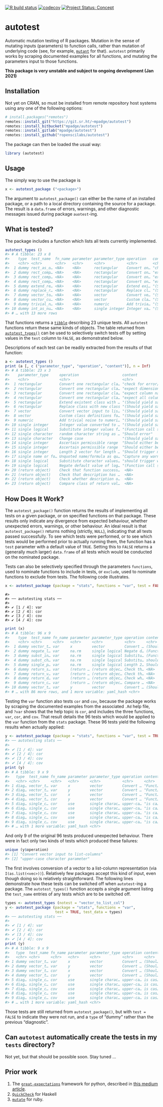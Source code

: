 <!-- README.md is generated from README.Rmd. Please edit that file -->
<!-- badges: start -->

[![R build
status](https://github.com/ropenscilabs/autotest/workflows/R-CMD-check/badge.svg)](https://github.com/ropenscilabs/autotest/actions?query=workflow%3AR-CMD-check)
[![codecov](https://codecov.io/gh/ropenscilabs/autotest/branch/master/graph/badge.svg)](https://codecov.io/gh/ropenscilabs/autotest)
[![Project Status:
Concept](https://www.repostatus.org/badges/latest/concept.svg)](https://www.repostatus.org/#concept)
<!-- badges: end -->

# autotest

Automatic mutation testing of R packages. Mutation in the sense of
mutating inputs (parameters) to function calls, rather than mutation of
underlying code (see, for example,
[`mutant`](https://github.com/ropensci/mutant) for that). `autotest`
primarily works by scraping documented examples for all functions, and
mutating the parameters input to those functions.

**This package is very unstable and subject to ongoing development (Jan
2021)**

## Installation

Not yet on CRAN, so must be installed from remote repository host
systems using any one of the following options:

``` r
# install.packages("remotes")
remotes::install_git("https://git.sr.ht/~mpadge/autotest")
remotes::install_bitbucket("mpadge/autotest")
remotes::install_gitlab("mpadge/autotest")
remotes::install_github("ropenscilabs/autotest")
```

The package can then be loaded the usual way:

``` r
library (autotest)
```

## Usage

The simply way to use the package is

``` r
x <- autotest_package ("<package>")
```

The argument to `autotest_package()` can either be the name of an
installed package, or a path to a local directory containing the source
for a package. The result is a `data.frame` of errors, warnings, and
other diagnostic messages issued during package `auotest`-ing.

## What is tested?

The package includes a function which lists all tests currently
implemented.

``` r
autotest_types ()
#> # A tibble: 23 x 8
#>    type  test_name  fn_name parameter parameter_type operation   content   test 
#>    <chr> <chr>      <chr>   <chr>     <chr>          <chr>       <chr>     <lgl>
#>  1 dummy rect_as_o… <NA>    <NA>      rectangular    Convert on… "check f… TRUE 
#>  2 dummy rect_comp… <NA>    <NA>      rectangular    Convert on… "expect … TRUE 
#>  3 dummy rect_comp… <NA>    <NA>      rectangular    Convert on… "expect … TRUE 
#>  4 dummy rect_comp… <NA>    <NA>      rectangular    Convert on… "expect … TRUE 
#>  5 dummy extend_re… <NA>    <NA>      rectangular    Extend exi… "(Should… TRUE 
#>  6 dummy replace_r… <NA>    <NA>      rectangular    Replace cl… "(Should… TRUE 
#>  7 dummy vector_to… <NA>    <NA>      vector         Convert ve… "(Should… TRUE 
#>  8 dummy vector_cu… <NA>    <NA>      vector         Custom cla… "(Should… TRUE 
#>  9 dummy trivial_n… <NA>    <NA>      numeric        Add trivia… "(Should… TRUE 
#> 10 dummy int_as_nu… <NA>    <NA>      single integer Integer va… "(Should… TRUE 
#> # … with 13 more rows
```

That functions returns a [`tibble`](https://tibble.tidyverse.org)
describing 23 unique tests. All `autotest` functions return these same
kinds of objects. The table returned from
[`autotest_types()`](https://ropenscilabs.github.io/autotest/reference/autotest_types.html)
can be used to selectively switch tests off by setting values in the
`test` column to `FALSE`, as demonstrated below.

Descriptions of each test can be readily extracted from the results of
that function:

``` r
a <- autotest_types ()
print (a [, c ("parameter_type", "operation", "content")], n = Inf)
#> # A tibble: 23 x 3
#>    parameter_type     operation                    content                      
#>    <chr>              <chr>                        <chr>                        
#>  1 rectangular        Convert one rectangular cla… "check for error/warning mes…
#>  2 rectangular        Convert one rectangular cla… "expect dimensions are same "
#>  3 rectangular        Convert one rectangular cla… "expect column names are ret…
#>  4 rectangular        Convert one rectangular cla… "expect all columns retain i…
#>  5 rectangular        Extend existent class with … "(Should yield same result)" 
#>  6 rectangular        Replace class with new class "(Should yield same result)" 
#>  7 vector             Convert vector input to lis… "(Should yield same result)" 
#>  8 vector             Custom class definitions fo… "(Should yield same result)" 
#>  9 numeric            Add trivial noise to numeri… "(Should yield same result)" 
#> 10 single integer     Integer value converted to … "(Should yield same result)" 
#> 11 single logical     Substitute integer values f… "(Function call should still…
#> 12 single character   random character string as … "Should error"               
#> 13 single character   Change case                  "(Should yield same result)" 
#> 14 single integer     Ascertain permissible range  "Should either be unrestrict…
#> 15 single integer     Ascertain permissible range  "Should either be unrestrict…
#> 16 single integer     Length 2 vector for length … "Should trigger message, war…
#> 17 single name or fo… Unquoted name/formula as qu… "Capture any warnings or err…
#> 18 single logical     Substitute character values… "should trigger warning or e…
#> 19 single logical     Negate default value of log… "(Function call should still…
#> 20 (return object)    Check that function success…  <NA>                        
#> 21 (return object)    Check that description has …  <NA>                        
#> 22 (return object)    Check whether description o…  <NA>                        
#> 23 (return object)    Compare class of return val…  <NA>
```

## How Does It Work?

The `autotest_package()` function returns the results of implementing
all tests on a given package, or on specified functions on that package.
These results only indicate any divergence from expected behaviour,
whether unexpected errors, warnings, or other behaviour. An ideal result
is that `autotest_package()` returns nothing (strictly, `NULL`),
indicating that all tests passed successfully. To see which tests were
performed, or to see which tests would be performed prior to actually
running them, the function has a `test` parameter with a default value
of `TRUE`. Setting this to `FALSE` returns a (generally much larger)
`data.frame` of all tests which would be conducted on the nominated
package.

Tests can also be selectively specified through the parameters
`functions`, used to nominate functions to include in tests, or
`exclude`, used to nominate functions to exclude from tests. The
following code illustrates.

``` r
x <- autotest_package (package = "stats", functions = "var", test = FALSE)
```

    #> 
    #> ── autotesting stats ──
    #> 
    #> ✔ [1 / 4]: var
    #> ✔ [2 / 4]: cor
    #> ✔ [3 / 4]: cov
    #> ✔ [4 / 4]: cov


``` r
print (x)
#> # A tibble: 96 x 9
#>    type  test_name fn_name parameter parameter_type operation content test 
#>    <chr> <chr>     <chr>   <chr>     <chr>          <chr>     <chr>   <lgl>
#>  1 dummy vector_t… var     x         vector         Convert … (Shoul… TRUE 
#>  2 dummy negate_l… var     na.rm     single logical Negate d… (Funct… TRUE 
#>  3 dummy subst_in… var     na.rm     single logical Substitu… (Funct… TRUE 
#>  4 dummy subst_ch… var     na.rm     single logical Substitu… should… TRUE 
#>  5 dummy single_p… var     na.rm     single logical Length 2… Should… TRUE 
#>  6 dummy return_s… var     (return … (return objec… Check th… <NA>    TRUE 
#>  7 dummy return_v… var     (return … (return objec… Check th… <NA>    TRUE 
#>  8 dummy return_d… var     (return … (return objec… Check wh… <NA>    TRUE 
#>  9 dummy return_c… var     (return … (return objec… Compare … <NA>    TRUE 
#> 10 dummy vector_t… var     y         vector         Convert … (Shoul… TRUE 
#> # … with 86 more rows, and 1 more variable: yaml_hash <chr>
```

Testing the `var` function also tests `cor` and `cov`, because the
package works by scraping the documented examples from the associated
`.Rd` help file, and `?var` shows that the help topic is `cor`, and
includes the three functions, `var`, `cor`, and `cov`. That result
details the 96 tests which would be applied to the `var` function from
the `stats` package. These 96 tests yield the following results when
actually applied:

``` r
y <- autotest_package (package = "stats", functions = "var", test = TRUE)
#> ── autotesting stats ──
#> 
#> ✔ [1 / 4]: var
#> ✔ [2 / 4]: cor
#> ✔ [3 / 4]: cov
#> ✔ [4 / 4]: cov
print (y)
#> # A tibble: 9 x 9
#>   type  test_name fn_name parameter parameter_type operation content test 
#>   <chr> <chr>     <chr>   <chr>     <chr>          <chr>     <chr>   <lgl>
#> 1 diag… vector_t… var     x         vector         Convert … "Funct… TRUE 
#> 2 diag… vector_t… var     y         vector         Convert … "Funct… TRUE 
#> 3 diag… vector_t… cor     x         vector         Convert … "Funct… TRUE 
#> 4 diag… vector_t… cor     y         vector         Convert … "Funct… TRUE 
#> 5 diag… single_c… cor     use       single charac… upper-ca… "is ca… TRUE 
#> 6 diag… single_c… cor     use       single charac… upper-ca… "is ca… TRUE 
#> 7 diag… single_c… cov     use       single charac… upper-ca… "is ca… TRUE 
#> 8 diag… single_c… cov     use       single charac… upper-ca… "is ca… TRUE 
#> 9 diag… single_c… cov     use       single charac… upper-ca… "is ca… TRUE 
#> # … with 1 more variable: yaml_hash <chr>
```

And only 9 of the original 96 tests produced unexpected behaviour. There
were in fact only two kinds of tests which produced these failures:

``` r
unique (y$operation)
#> [1] "Convert vector input to list-columns"
#> [2] "upper-case character parameter"
```

The first involves conversion of a vector to a list-column
representation (via `I(as.list(<vec>))`). Relatively few packages accept
this kind of input, even though doing so is relatively straightforward.
The following lines demonstrate how these tests can be switched off when
`autotest`-ing a package. The `autotest_types()` function accepts a
single argument listing the `test_name` entries of any tests which are
to be switched off.

``` r
types <- autotest_types (notest = "vector_to_list_col")
y <- autotest_package (package = "stats", functions = "var",
                       test = TRUE, test_data = types)
#> ── autotesting stats ──
#> 
#> ✔ [1 / 4]: var
#> ✔ [2 / 4]: cor
#> ✔ [3 / 4]: cov
#> ✔ [4 / 4]: cov
print (y)
#> # A tibble: 9 x 9
#>   type  test_name fn_name parameter parameter_type operation content test 
#>   <chr> <chr>     <chr>   <chr>     <chr>          <chr>     <chr>   <lgl>
#> 1 dummy vector_t… var     x         vector         Convert … (Shoul… FALSE
#> 2 dummy vector_t… var     y         vector         Convert … (Shoul… FALSE
#> 3 dummy vector_t… cor     x         vector         Convert … (Shoul… FALSE
#> 4 dummy vector_t… cor     y         vector         Convert … (Shoul… FALSE
#> 5 diag… single_c… cor     use       single charac… upper-ca… is cas… TRUE 
#> 6 diag… single_c… cor     use       single charac… upper-ca… is cas… TRUE 
#> 7 diag… single_c… cov     use       single charac… upper-ca… is cas… TRUE 
#> 8 diag… single_c… cov     use       single charac… upper-ca… is cas… TRUE 
#> 9 diag… single_c… cov     use       single charac… upper-ca… is cas… TRUE 
#> # … with 1 more variable: yaml_hash <chr>
```

Those tests are still returned from `autotest_package()`, but with
`test = FALSE` to indicate they were not run, and a `type` of “dummy”
rather than the previous “diagnostic”.

## Can `autotest` automatically create the tests in my `tests` directory?

Not yet, but that should be possible soon. Stay tuned ...

## Prior work

1.  The
    [`great-expectations`](https://github.com/great-expectations/great_expectations)
    framework for python, described in [this medium
    article](https://medium.com/@expectgreatdata/down-with-pipeline-debt-introducing-great-expectations-862ddc46782a).
2.  [`QuickCheck`](https://hackage.haskell.org/package/QuickCheck) for
    Haskell
3.  [`mutate`](https://github.com/mbj/mutant) for ruby.
